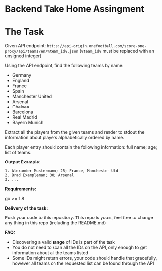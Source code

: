 # Backend Take Home Assingment

# The Task

Given API endpoint:
`https://api-origin.onefootball.com/score-one-proxy/api/teams/en/%team_id%.json`
(`%team_id%` must be replaced with an unsigned integer)

Using the API endpoint, find the following teams by name:

* Germany
* England
* France
* Spain
* Manchester United
* Arsenal
* Chelsea
* Barcelona
* Real Madrid
* Bayern Munich

Extract all the players from the given teams and render to stdout the information about players alphabetically ordered by name.

Each player entry should contain the following information: full name; age; list of teams.

**Output Example:**

```
1. Alexander Mustermann; 25; France, Manchester Utd
2. Brad Exampleman; 30; Arsenal
3. ...
```

**Requirements:**

go >= 1.8

**Delivery of the task:**

Push your code to this repository. This repo is yours, feel free to
change any thing in this repo (including the README.md)

**FAQ:**

* Discovering a valid **range** of IDs is part of the task
* You do not need to scan all the IDs on the API, only enough to get
information about all the teams listed
* Some IDs might return errors, your code should handle that
  gracefully, however all teams on the requested list can be found
  through the API

